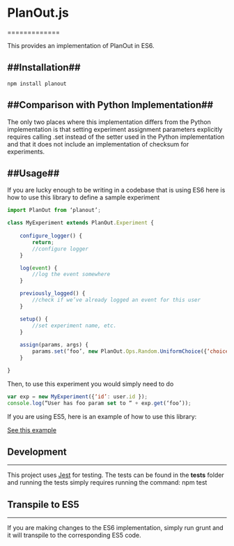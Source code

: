 # PlanOut.js #
=============


This provides an implementation of PlanOut in ES6.

##Installation##
-----------
```
npm install planout
```

##Comparison with Python Implementation##
-----

The only two places where this implementation differs from the Python implementation is that setting experiment assignment parameters explicitly requires calling .set instead of the setter used in the Python implementation and that it does not include an implementation of checksum for experiments.

##Usage##
-----

If you are lucky enough to be writing in a codebase that is using ES6 here is how to use this library to define a sample experiment

```javascript
import PlanOut from ‘planout’;

class MyExperiment extends PlanOut.Experiment {
	
	configure_logger() {
		return;
		//configure logger
	}

	log(event) {
		//log the event somewhere
	}

	previously_logged() {
		//check if we’ve already logged an event for this user
	}

	setup() {
		//set experiment name, etc.
	}
	
	assign(params, args) {
		params.set(‘foo’, new PlanOut.Ops.Random.UniformChoice({‘choices’: [‘a’, ‘b’], ‘unit’: args.id}));
	}

}
```

Then, to use this experiment you would simply need to do 

```javascript
var exp = new MyExperiment({‘id’: user.id });
console.log(“User has foo param set to “ + exp.get(‘foo’));
```

If you are using ES5, here is an example of how to use this library: 

[See this example](https://github.com/facebook/planout/blob/master/alpha/js/examples/sample_planout_es5.js)


## Development ##
----- 

This project uses [Jest](https://facebook.github.io/jest/) for testing. The tests can be found in the __tests__ folder and running the tests simply requires running the command: npm test

## Transpile to ES5 ##
-----

If you are making changes to the ES6 implementation, simply run grunt and it will transpile to the corresponding ES5 code.




	
